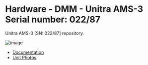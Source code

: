 # Hardware - DMM - Unitra AMS-3 Serial number: 022/87

Unitra AMS-3 [SN: 022/87] repository. 

![image](https://github.com/user-attachments/assets/0a502699-9c9e-4cbb-a9c1-852887bc9b92)


* [Documentation](/docs)
* [Unit Photos](/photos/)
